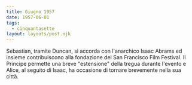 ```yaml
---
title: Giugno 1957
date: 1957-06-01
tags:
  - cinquantasette
layout: layouts/post.njk
---
```


Sebastian, tramite Duncan, si accorda con l'anarchico Isaac Abrams ed insieme contribuiscono alla fondazione del San Francisco Film Festival. Il Principe permette una breve "estensione" della tregua durante l'evento e Alice, al seguito di Isaac, ha occasione di tornare brevemente nella sua città.